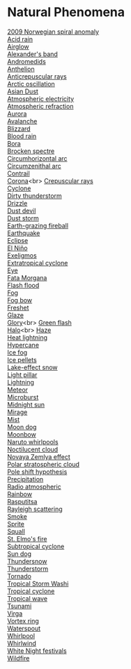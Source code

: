 # Natural Phenomena
[2009 Norwegian spiral anomaly](https://en.wikipedia.org/wiki/2009_Norwegian_spiral_anomaly)<br>
[Acid rain](https://en.wikipedia.org/wiki/Acid_rain)<br>
[Airglow](https://en.wikipedia.org/wiki/Airglow)<br>
[Alexander's band](https://en.wikipedia.org/wiki/Alexander%27s_band)<br>
[Andromedids](https://en.wikipedia.org/wiki/Andromedids)<br>
[Anthelion](https://en.wikipedia.org/wiki/Anthelion)<br>
[Anticrepuscular rays](https://en.wikipedia.org/wiki/Anticrepuscular_rays)<br>
[Arctic oscillation](https://en.wikipedia.org/wiki/Arctic_oscillation)<br>
[Asian Dust](https://en.wikipedia.org/wiki/Asian_Dust)<br>
[Atmospheric electricity](https://en.wikipedia.org/wiki/Atmospheric_electricity)<br>
[Atmospheric refraction](https://en.wikipedia.org/wiki/Atmospheric_refraction)<br>
[Aurora](https://en.wikipedia.org/wiki/Aurora)<br>
[Avalanche](https://en.wikipedia.org/wiki/Avalanche)<br>
[Blizzard](https://en.wikipedia.org/wiki/Blizzard)<br>
[Blood rain](https://en.wikipedia.org/wiki/Blood_rain)<br>
[Bora](https://en.wikipedia.org/wiki/Bora_(wind))<br>
[Brocken spectre](https://en.wikipedia.org/wiki/Brocken_spectre)<br>
[Circumhorizontal arc](https://en.wikipedia.org/wiki/Circumhorizontal_arc)<br>
[Circumzenithal arc](https://en.wikipedia.org/wiki/Circumzenithal_arc)<br>
[Contrail](https://en.wikipedia.org/wiki/Contrail)<br>
[Corona](https://en.wikipedia.org/wiki/Corona_(optical_phenomenon))<br>
[Crepuscular rays](https://en.wikipedia.org/wiki/Crepuscular_rays)<br>
[Cyclone](https://en.wikipedia.org/wiki/Cyclone)<br>
[Dirty thunderstorm](https://en.wikipedia.org/wiki/Dirty_thunderstorm)<br>
[Drizzle](https://en.wikipedia.org/wiki/Drizzle)<br>
[Dust devil](https://en.wikipedia.org/wiki/Dust_devil)<br>
[Dust storm](https://en.wikipedia.org/wiki/Dust_storm)<br>
[Earth-grazing fireball](https://en.wikipedia.org/wiki/Earth-grazing_fireball)<br>
[Earthquake](https://en.wikipedia.org/wiki/Earthquake)<br>
[Eclipse](https://en.wikipedia.org/wiki/Eclipse)<br>
[El Niño](https://en.wikipedia.org/wiki/El_Ni%C3%B1o)<br>
[Exeligmos](https://en.wikipedia.org/wiki/Exeligmos)<br>
[Extratropical cyclone](https://en.wikipedia.org/wiki/Extratropical_cyclone)<br>
[Eye](https://en.wikipedia.org/wiki/Eye_(cyclone))<br>
[Fata Morgana](https://en.wikipedia.org/wiki/Fata_Morgana_(mirage))<br>
[Flash flood](https://en.wikipedia.org/wiki/Flash_flood)<br>
[Fog](https://en.wikipedia.org/wiki/Fog)<br>
[Fog bow](https://en.wikipedia.org/wiki/Fog_bow)<br>
[Freshet](https://en.wikipedia.org/wiki/Freshet)<br>
[Glaze](https://en.wikipedia.org/wiki/Glaze_(ice))<br>
[Glory](https://en.wikipedia.org/wiki/Glory_(optical_phenomenon))<br>
[Green flash](https://en.wikipedia.org/wiki/Green_flash)<br>
[Halo](https://en.wikipedia.org/wiki/Halo_(optical_phenomenon))<br>
[Haze](https://en.wikipedia.org/wiki/Haze)<br>
[Heat lightning](https://en.wikipedia.org/wiki/Heat_lightning)<br>
[Hypercane](https://en.wikipedia.org/wiki/Hypercane)<br>
[Ice fog](https://en.wikipedia.org/wiki/Ice_fog)<br>
[Ice pellets](https://en.wikipedia.org/wiki/Ice_pellets)<br>
[Lake-effect snow](https://en.wikipedia.org/wiki/Lake-effect_snow)<br>
[Light pillar](https://en.wikipedia.org/wiki/Light_pillar)<br>
[Lightning](https://en.wikipedia.org/wiki/Lightning)<br>
[Meteor](https://en.wikipedia.org/wiki/Meteor)<br>
[Microburst](https://en.wikipedia.org/wiki/Microburst)<br>
[Midnight sun](https://en.wikipedia.org/wiki/Midnight_sun)<br>
[Mirage](https://en.wikipedia.org/wiki/Mirage)<br>
[Mist](https://en.wikipedia.org/wiki/Mist)<br>
[Moon dog](https://en.wikipedia.org/wiki/Moon_dog)<br>
[Moonbow](https://en.wikipedia.org/wiki/Moonbow)<br>
[Naruto whirlpools](https://en.wikipedia.org/wiki/Naruto_whirlpools)<br>
[Noctilucent cloud](https://en.wikipedia.org/wiki/Noctilucent_cloud)<br>
[Novaya Zemlya effect](https://en.wikipedia.org/wiki/Novaya_Zemlya_effect)<br>
[Polar stratospheric cloud](https://en.wikipedia.org/wiki/Polar_stratospheric_cloud)<br>
[Pole shift hypothesis](https://en.wikipedia.org/wiki/Pole_shift_hypothesis)<br>
[Precipitation](https://en.wikipedia.org/wiki/Precipitation)<br>
[Radio atmospheric](https://en.wikipedia.org/wiki/Radio_atmospheric)<br>
[Rainbow](https://en.wikipedia.org/wiki/Rainbow)<br>
[Rasputitsa](https://en.wikipedia.org/wiki/Rasputitsa)<br>
[Rayleigh scattering](https://en.wikipedia.org/wiki/Rayleigh_scattering)<br>
[Smoke](https://en.wikipedia.org/wiki/Smoke)<br>
[Sprite](https://en.wikipedia.org/wiki/Sprite_(lightning))<br>
[Squall](https://en.wikipedia.org/wiki/Squall)<br>
[St. Elmo's fire](https://en.wikipedia.org/wiki/St._Elmo%27s_fire)<br>
[Subtropical cyclone](https://en.wikipedia.org/wiki/Subtropical_cyclone)<br>
[Sun dog](https://en.wikipedia.org/wiki/Sun_dog)<br>
[Thundersnow](https://en.wikipedia.org/wiki/Thundersnow)<br>
[Thunderstorm](https://en.wikipedia.org/wiki/Thunderstorm)<br>
[Tornado](https://en.wikipedia.org/wiki/Tornado)<br>
[Tropical Storm Washi](https://en.wikipedia.org/wiki/Tropical_Storm_Washi)<br>
[Tropical cyclone](https://en.wikipedia.org/wiki/Tropical_cyclone)<br>
[Tropical wave](https://en.wikipedia.org/wiki/Tropical_wave)<br>
[Tsunami](https://en.wikipedia.org/wiki/Tsunami)<br>
[Virga](https://en.wikipedia.org/wiki/Virga)<br>
[Vortex ring](https://en.wikipedia.org/wiki/Vortex_ring)<br>
[Waterspout](https://en.wikipedia.org/wiki/Waterspout)<br>
[Whirlpool](https://en.wikipedia.org/wiki/Whirlpool)<br>
[Whirlwind](https://en.wikipedia.org/wiki/Whirlwind)<br>
[White Night festivals](https://en.wikipedia.org/wiki/White_Night_festivals)<br>
[Wildfire](https://en.wikipedia.org/wiki/Wildfire)<br>
